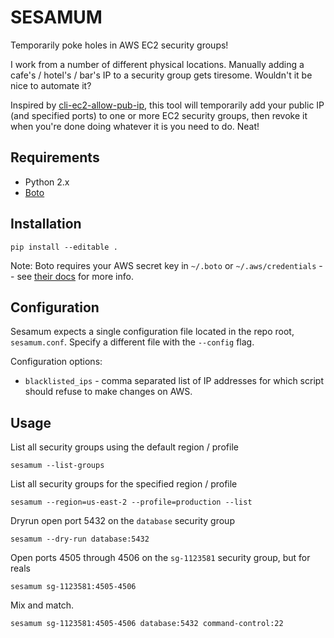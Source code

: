 # SESAMUM

Temporarily poke holes in AWS EC2 security groups!

I work from a number of different physical locations. Manually adding a cafe's / hotel's / bar's IP to a security group gets tiresome. Wouldn't it be nice to automate it?

Inspired by [cli-ec2-allow-pub-ip](https://github.com/jgraglia/cli-ec2-allow-pub-ip), this tool will temporarily add your public IP (and specified ports) to one or more EC2 security groups, then revoke it when you're done doing whatever it is you need to do. Neat!

## Requirements

* Python 2.x
* [Boto](https://github.com/boto/boto)

## Installation

    pip install --editable .

Note: Boto requires your AWS secret key in `~/.boto` or `~/.aws/credentials` -- see [their docs](http://docs.pythonboto.org/en/latest/boto_config_tut.html) for more info.

## Configuration
Sesamum expects a single configuration file located in the repo root, `sesamum.conf`. Specify a different file with the `--config` flag.

Configuration options:

* `blacklisted_ips` - comma separated list of IP addresses for which script should refuse to make changes on AWS.

## Usage

List all security groups using the default region / profile

	sesamum --list-groups

List all security groups for the specified region / profile

	sesamum --region=us-east-2 --profile=production --list

Dryrun open port 5432 on the `database` security group

	sesamum --dry-run database:5432

Open ports 4505 through 4506 on the `sg-1123581` security group, but for reals

	sesamum sg-1123581:4505-4506

Mix and match.

	sesamum sg-1123581:4505-4506 database:5432 command-control:22

